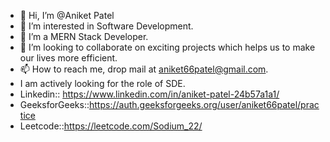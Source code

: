 - 👋 Hi, I’m @Aniket Patel
- 👀 I’m interested in Software Development.
- 🌱 I’m a MERN Stack Developer.
- 💞️ I’m looking to collaborate on exciting projects which helps us to make our lives more efficient.
- 📫 How to reach me, drop mail at aniket66patel@gmail.com.
- I am actively looking for the role of SDE.
- Linkedin:: https://www.linkedin.com/in/aniket-patel-24b57a1a1/
- GeeksforGeeks::https://auth.geeksforgeeks.org/user/aniket66patel/practice
- Leetcode::https://leetcode.com/Sodium_22/
<!---
Aniket-1211/Aniket-1211 is a ✨ special ✨ repository because its `README.md` (this file) appears on your GitHub profile.
You can click the Preview link to take a look at your changes.
--->
